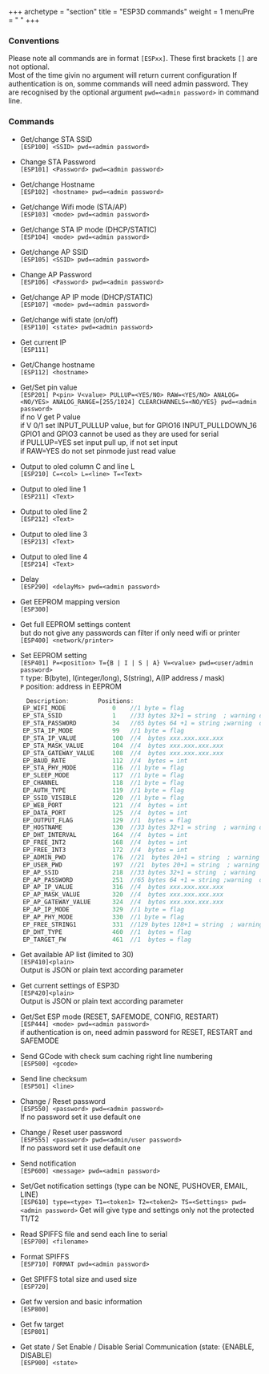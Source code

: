 +++
archetype = "section"
title = "ESP3D commands"
weight = 1
menuPre = "<i class='fas fa-terminal'></i> "
+++

### Conventions

Please note all commands are in format `[ESPxx]`. These first brackets `[]` are not optional.  
Most of the time givin no argument will return current configuration
If authentication is on, somme commands will need admin password. They are recognised by the optional argument `pwd=<admin password>` in command line.

### Commands

* Get/change STA SSID   
`[ESP100] <SSID> pwd=<admin password>`

* Change STA Password   
`[ESP101] <Password> pwd=<admin password>`

* Get/change Hostname   
`[ESP102] <hostname> pwd=<admin password>`

* Get/change Wifi mode (STA/AP)   
`[ESP103] <mode> pwd=<admin password>`

* Get/change STA IP mode (DHCP/STATIC)   
`[ESP104] <mode> pwd=<admin password>`

* Get/change AP SSID   
`[ESP105] <SSID> pwd=<admin password>`

* Change AP Password   
`[ESP106] <Password> pwd=<admin password>`

* Get/change AP IP mode (DHCP/STATIC)   
`[ESP107] <mode> pwd=<admin password>`

* Get/change wifi state (on/off)   
`[ESP110] <state> pwd=<admin password>`

* Get current IP   
`[ESP111]`

* Get/Change hostname   
`[ESP112] <hostname>`

* Get/Set pin value   
`[ESP201] P<pin> V<value> PULLUP=<YES/NO> RAW=<YES/NO> ANALOG=<NO/YES> ANALOG_RANGE=[255/1024] CLEARCHANNELS=<NO/YES} pwd=<admin password>`  
if no V<value> get P<pin> value  
if V<value> 0/1 set INPUT_PULLUP value, but for GPIO16 INPUT_PULLDOWN_16
GPIO1 and GPIO3 cannot be used as they are used for serial  
if PULLUP=YES set input pull up, if not set input  
if RAW=YES do not set pinmode just read value

* Output to oled column C and line L  
`[ESP210] C=<col> L=<line> T=<Text>`

* Output to oled line 1   
`[ESP211] <Text>`

* Output to oled line 2   
`[ESP212] <Text>`

* Output to oled line 3   
`[ESP213] <Text>`

* Output to oled line 4   
`[ESP214] <Text>`

* Delay   
`[ESP290] <delayMs> pwd=<admin password>`

* Get EEPROM mapping version   
`[ESP300]`

* Get full EEPROM settings content    
but do not give any passwords
can filter if only need wifi or printer
`[ESP400] <network/printer>`

* Set EEPROM setting   
`[ESP401] P=<position> T={B | I | S | A} V=<value> pwd=<user/admin password>`  
`T` type: B(byte), I(integer/long), S(string), A(IP address / mask)  
`P` position: address in EEPROM  

```cpp
     Description:        Positions: 
    EP_WIFI_MODE             0    //1 byte = flag
    EP_STA_SSID              1    //33 bytes 32+1 = string  ; warning does not support multibyte char like chinese
    EP_STA_PASSWORD          34   //65 bytes 64 +1 = string ;warning  does not support multibyte char like chinese
    EP_STA_IP_MODE           99   //1 byte = flag
    EP_STA_IP_VALUE          100  //4  bytes xxx.xxx.xxx.xxx
    EP_STA_MASK_VALUE        104  //4  bytes xxx.xxx.xxx.xxx
    EP_STA_GATEWAY_VALUE     108  //4  bytes xxx.xxx.xxx.xxx
    EP_BAUD_RATE             112  //4  bytes = int
    EP_STA_PHY_MODE          116  //1 byte = flag
    EP_SLEEP_MODE            117  //1 byte = flag
    EP_CHANNEL               118  //1 byte = flag
    EP_AUTH_TYPE             119  //1 byte = flag
    EP_SSID_VISIBLE          120  //1 byte = flag
    EP_WEB_PORT              121  //4  bytes = int
    EP_DATA_PORT             125  //4  bytes = int
    EP_OUTPUT_FLAG           129  //1  bytes = flag
    EP_HOSTNAME              130  //33 bytes 32+1 = string  ; warning does  not support multibyte char like chinese
    EP_DHT_INTERVAL          164  //4  bytes = int
    EP_FREE_INT2             168  //4  bytes = int
    EP_FREE_INT3             172  //4  bytes = int
    EP_ADMIN_PWD             176  //21  bytes 20+1 = string  ; warning does  not support multibyte char like chinese
    EP_USER_PWD              197  //21  bytes 20+1 = string  ; warning does  not support multibyte char like chinese
    EP_AP_SSID               218  //33 bytes 32+1 = string  ; warning  does not support multibyte char like chinese
    EP_AP_PASSWORD           251  //65 bytes 64 +1 = string ;warning  does not support multibyte char like chinese
    EP_AP_IP_VALUE           316  //4  bytes xxx.xxx.xxx.xxx
    EP_AP_MASK_VALUE         320  //4  bytes xxx.xxx.xxx.xxx
    EP_AP_GATEWAY_VALUE      324  //4  bytes xxx.xxx.xxx.xxx
    EP_AP_IP_MODE            329  //1 byte = flag
    EP_AP_PHY_MODE           330  //1 byte = flag
    EP_FREE_STRING1          331  //129 bytes 128+1 = string  ; warning  does not support multibyte char like chinese
    EP_DHT_TYPE              460  //1  bytes = flag
    EP_TARGET_FW             461  //1  bytes = flag
```

* Get available AP list (limited to 30)    
`[ESP410]<plain>`  
Output is JSON or plain text according parameter   

* Get current settings of ESP3D   
`[ESP420]<plain>`  
Output is JSON or plain text according parameter   

* Get/Set ESP mode (RESET, SAFEMODE, CONFIG, RESTART)  
`[ESP444] <mode> pwd=<admin password>`  
if authentication is on, need admin password for RESET, RESTART and SAFEMODE  

* Send GCode with check sum caching right line numbering   
`[ESP500] <gcode>`

* Send line checksum   
`[ESP501] <line>`

* Change / Reset  password   
`[ESP550] <password> pwd=<admin password>`  
If no password set it use default one

* Change / Reset user password   
`[ESP555] <password> pwd=<admin/user password>`  
If no password set it use default one

* Send notification    
`[ESP600] <message> pwd=<admin password>`

* Set/Get notification settings (type can be NONE, PUSHOVER, EMAIL, LINE)   
`[ESP610] type=<type> T1=<token1> T2=<token2> TS=<Settings> pwd=<admin password>`
Get will give type and settings only not the protected T1/T2

* Read SPIFFS file and send each line to serial   
`[ESP700] <filename>`

* Format SPIFFS   
`[ESP710] FORMAT pwd=<admin password>`

* Get SPIFFS total size and used size   
`[ESP720]`

* Get fw version and basic information   
`[ESP800]`

* Get fw target   
`[ESP801]`

* Get state / Set Enable / Disable Serial Communication (state: {ENABLE, DISABLE)   
`[ESP900] <state>`